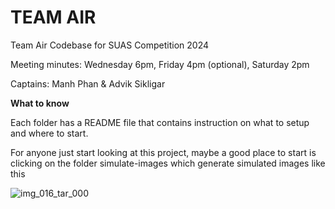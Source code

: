 # TEAM AIR

Team Air Codebase for SUAS Competition 2024

Meeting minutes: Wednesday 6pm, Friday 4pm (optional), Saturday 2pm

Captains: Manh Phan & Advik Sikligar

**What to know**

Each folder has a README file that contains instruction on what to setup and where to start.

For anyone just start looking at this project, maybe a good place to start is clicking on the folder simulate-images
which generate simulated images like this

![img_016_tar_000](https://github.com/chicagoedt/team-air-suas-2024/assets/92337557/9160f895-8815-46d2-ba93-5d68b9d06b34)

